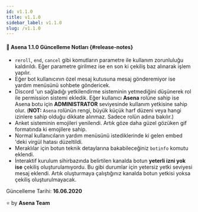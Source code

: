 ```yaml
---
id: v1.1.0
title: v1.1.0
sidebar_label: v1.1.0
slug: /v1.1.0
---
```

#### :tada: Asena **1.1.0** Güncelleme Notları {#release-notes}

- `reroll`, `end`, `cancel` gibi komutların parametre ile kullanım zorunluluğu kaldırıldı. Eğer parametre girilmez ise en son ki çekiliş baz alınarak işlem yapılır.
- Eğer bot kullanıcının özel mesaj kutusuna mesaj gönderemiyor ise yardım menüsünü sohbete göndericek.
- Discord 'un sağladığı yetkilendirme sisteminin yetmediğini düşünerek rol ile permission sistemi ekledik. Eğer kullanıcı **Asena** rolüne sahip ise Asena botu için **ADMINISTRATOR** seviyesinde kullanım yetkisine sahip olur. (**NOT:** `Asena` rolünün rengi, büyük küçük harf düzeni veya hangi izinlere sahip olduğu dikkate alınmaz. Sadece rolün adına bakılır.)
- Anket sisteminin emojileri yenilendi. Artık göze daha güzel gözüken gif formatında ki emojilere sahip.
- Normal kullanıcıların yardım menüsünü istediklerinde ki gelen embed 'deki virgül hatası düzeltildi.
- Meraklılar için botun teknik detaylarına bakabileceğiniz `botinfo` komutu eklendi.
- İnteraktif kurulum sihirbazında belirtilen kanalda botun **yeterli izni yok ise** çekiliş oluşturulamıyordu. Bu gibi durumlar için yetersiz yetki seviyesi mesaj eklendi. Artık oluşturmaya çalıştığınız kanalda botun yetkisi yoksa çekiliş oluşturulmayacak.

Güncelleme Tarihi: **16.06.2020**

:star: by **Asena Team**
